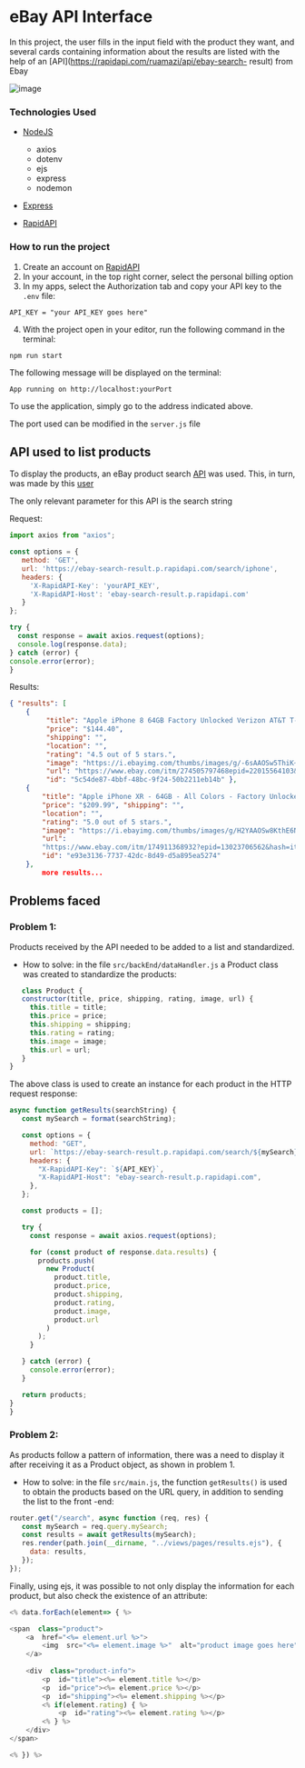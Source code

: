 # eBay API Interface

In this project, the user fills in the input field with the product they want, and several cards containing information about the results are listed with the help of an [API](https://rapidapi.com/ruamazi/api/ebay-search- result) from Ebay

![image](https://github.com/S41K10/MyeBay/assets/89564462/0fbdabe7-dbbb-49c1-b819-b672beb1ea71)


### Technologies Used

* [NodeJS](https://nodejs.org/en)
  - axios
  - dotenv
  - ejs
  - express
  - nodemon

* [Express](https://expressjs.com/pt-br/)
* [RapidAPI](https://rapidapi.com/hub)

### How to run the project

1. Create an account on [RapidAPI](rapidapi.com/)
2. In your account, in the top right corner, select the personal billing option
3. In my apps, select the Authorization tab and copy your API key to the ```.env``` file:
```dosini
API_KEY = "your API_KEY goes here"
```
4. With the project open in your editor, run the following command in the terminal:
  ```
npm run start
```
   The following message will be displayed on the terminal:
   ```
App running on http://localhost:yourPort
```
To use the application, simply go to the address indicated above.

The port used can be modified in the ```server.js``` file


## API used to list products

To display the products, an eBay product search [API](https://rapidapi.com/ruamazi/api/ebay-search-result) was used. This, in turn, was made by this [user](https://rapidapi.com/user/ruamazi)

The only relevant parameter for this API is the search string

Request:
```javascript
import axios from "axios";

const options = {
   method: 'GET',
   url: 'https://ebay-search-result.p.rapidapi.com/search/iphone',
   headers: {
     'X-RapidAPI-Key': 'yourAPI_KEY',
     'X-RapidAPI-Host': 'ebay-search-result.p.rapidapi.com'
   }
};

try {
  const response = await axios.request(options);
  console.log(response.data);
} catch (error) {
console.error(error);
}
```
Results:
```json
{ "results": [ 
	{ 
		 "title": "Apple iPhone 8 64GB Factory Unlocked Verizon AT&T T-Mobile Sprint Good", 
		 "price": "$144.40",
		 "shipping": "", 
		 "location": "", 
		 "rating": "4.5 out of 5 stars.",
		 "image": "https://i.ebayimg.com/thumbs/images/g/-6sAAOSw5ThiK~Z2/s-l300.jpg",
	     "url": "https://www.ebay.com/itm/274505797468epid=22015564103&hash=item3fe9d20f5c:g:-6sAAOSw5ThiK~Z2&amdata=enc%3AAQAIAAAAsHEQyGVfIalTIraqoBOA%2FA%2B%2FyjqaenKqM3FV4f1KyyDhpOVKGyK5oJYrayTnLszoNiaJA7hgKR0mDznXSIOSB16gmqaCc%2BHOfUP9My5vEnpMV%2BHNZzuQXwyftsH5FofowIydq5ZTz4ZoS43FKOfZUC5MbmyKnNhQdXDOrGsnV3VjIJYVQcqyd20b1fVmR580AWiCjeBuCLZba1WuAFWO%2FLVcZjN1DyPLkkG2C1NY2JGy%7Ctkp%3ABlBMUILlweT-Yg", 
	     "id": "5c54de87-4bbf-48bc-9f24-50b2211eb14b" }, 
	{ 
		"title": "Apple iPhone XR - 64GB - All Colors - Factory Unlocked - Good Condition", 						
		"price": "$209.99", "shipping": "", 
		"location": "", 
		"rating": "5.0 out of 5 stars.", 
		"image": "https://i.ebayimg.com/thumbs/images/g/H2YAAOSw8KthE6N8/s-l300.jpg", 
		"url": 
		"https://www.ebay.com/itm/174911368932?epid=13023706562&hash=item28b987aee4:g:H2YAAOSw8KthE6N8&amdata=enc%3AAQAIAAAAwC%2BPxGL4vtuLVwgf11E1ujPsBxbTv0aK4jZDQl6sbroVBPTKos6yXeLh16uB%2BTHXwmdUuGgID42n11%2BIxqDCQ280t5ZkBI%2FlpaA0cyspHTVDdSQJxbtei8uYXbX3quZpbmKVT0QvRPcCNzf%2Fq1la6nnB5IJ%2BbjegItPk%2BMdQy%2BV0LJsh%2F5kNyqYxIEoWsG0cP8V95Zdnb8BNau30rBAdQBX6uHSmFzjcBHTyDHKyeITIpBxpMHl6d7X5zedRfMe1wg%3D%3D%7Ctkp%3ABlBMUILlweT-Yg", 
		"id": "e93e3136-7737-42dc-8d49-d5a895ea5274" 
	}, 
		more results...
```

## Problems faced

### Problem 1:
Products received by the API needed to be added to a list and standardized.
* How to solve: in the file ```src/backEnd/dataHandler.js``` a Product class was created to standardize the products:
```javascript
   class Product {
   constructor(title, price, shipping, rating, image, url) {
     this.title = title;
     this.price = price;
     this.shipping = shipping;
     this.rating = rating;
     this.image = image;
     this.url = url;
   }
}
```
The above class is used to create an instance for each product in the HTTP request response:
```javascript
async function getResults(searchString) {
   const mySearch = format(searchString);

   const options = {
     method: "GET",
     url: `https://ebay-search-result.p.rapidapi.com/search/${mySearch}`,
     headers: {
       "X-RapidAPI-Key": `${API_KEY}`,
       "X-RapidAPI-Host": "ebay-search-result.p.rapidapi.com",
     },
   };

   const products = [];

   try {
     const response = await axios.request(options);

     for (const product of response.data.results) {
       products.push(
         new Product(
           product.title,
           product.price,
           product.shipping,
           product.rating,
           product.image,
           product.url
         )
       );
     }

   } catch (error) {
     console.error(error);
   }

   return products;
}
}
```

### Problem 2:
As products follow a pattern of information, there was a need to display it after receiving it as a Product object, as shown in problem 1.
* How to solve: in the file ```src/main.js```, the function ```getResults()``` is used to obtain the products based on the URL query, in addition to sending the list to the front -end:
```javascript
router.get("/search", async function (req, res) {
   const mySearch = req.query.mySearch;
   const results = await getResults(mySearch);
   res.render(path.join(__dirname, "../views/pages/results.ejs"), {
     data: results,
   });
});
```
Finally, using ejs, it was possible to not only display the information for each product, but also check the existence of an attribute:
```javascript
<% data.forEach(element=> { %>

<span  class="product">
	<a  href="<%= element.url %>">
		<img  src="<%= element.image %>"  alt="product image goes here" />
	</a>
	
	<div  class="product-info">
		<p  id="title"><%= element.title %></p>
		<p  id="price"><%= element.price %></p>
		<p  id="shipping"><%= element.shipping %></p>
		<% if(element.rating) { %>
			<p  id="rating"><%= element.rating %></p>
		<% } %>
	</div>
</span>

<% }) %>
```
